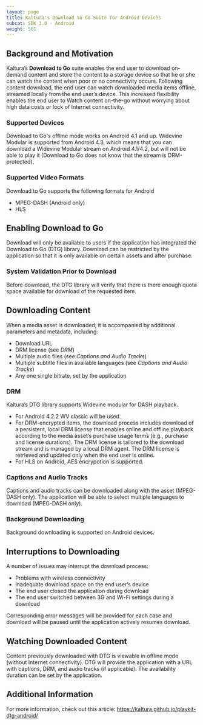 ```yaml
---
layout: page
title: Kaltura's Download to Go Suite for Android Devices
subcat: SDK 3.0 - Android
weight: 501
---
```


## Background and Motivation  

Kaltura’s **Download to Go** suite enables the end user to download on-demand content and store the content to a storage device so that he or she can watch the content when poor or no connectivity occurs. Following content download, the end user can watch downloaded media items offline, streamed locally from the end user’s device. This increased flexibility enables the end user to Watch content on-the-go without worrying about high data costs or lock of Internet connectivity.

### Supported Devices  

Download to Go's offline mode works on Android 4.1 and up. Widevine Modular is supported from Android 4.3, which means that you can download a Widevine Modular stream on Android 4.1/4.2, but will not be able to play it (Download to Go does not know that the stream is DRM-protected).

### Supported Video Formats  

Download to Go supports the following formats for Android

* MPEG-DASH (Android only)
* HLS

## Enabling Download to Go  

Download will only be available to users if the application has integrated the Download to Go (DTG) library. Download can be restricted by the application so that it is only available on certain assets and after purchase.

### System Validation Prior to Download  

Before download, the DTG library will verify that there is there enough quota space available for download of the requested item.

## Downloading Content  

When a media asset is downloaded, it is accompanied by additional parameters and metadata, including:

* Download URL
* DRM license (see *DRM*)
* Multiple audio files (see *Captions and Audio Tracks*) 
* Multiple subtitle files in available languages (see *Captions and Audio Tracks*) 
* Any one single bitrate, set by the application

### DRM  

Kaltura’s DTG library supports Widevine modular for DASH playback. 

* For Android 4.2.2 WV classic will be used.
* For DRM-encrypted items, the download process includes download of a persistent, local DRM license that enables online and offline playback according to the media asset’s purchase usage terms (e.g., purchase and license durations). The DRM license is tailored to the download stream and is managed by a local DRM agent. The DRM license is retrieved and updated only when the end user is online.
* For HLS on Android, AES encrypotion is supported.

### Captions and Audio Tracks  

Captions and audio tracks can be downloaded along with the asset (MPEG-DASH only). The application will be able to select multiple languages to download (MPEG-DASH only).

### Background Downloading  

Background downloading is supported on Android devices.

## Interruptions to Downloading  

A number of issues may interrupt the download process: 
* Problems with wireless connectivity  
* Inadequate download space on the end user’s device 
* The end user closed the application during download 
* The end user switched between 3G and Wi-Fi settings during a download 

Corresponding error messages will be provided for each case and download will be paused until the application actively resumes download.

## Watching Downloaded Content  

Content previously downloaded with DTG is viewable in offline mode (without Internet connectivity). DTG will provide the application with a URL with captions, DRM, and audio tracks (if applicable).
The availability duration can be set by the application.

## Additional Information  

For more information, check out this article: https://kaltura.github.io/playkit-dtg-android/ 
